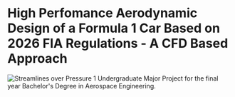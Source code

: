 # High Perfomance Aerodynamic Design of a Formula 1 Car Based on 2026 FIA Regulations - A CFD Based Approach
![Streamlines over Pressure 1](https://github.com/user-attachments/assets/c47a8cdd-3003-4411-9ca2-6b7f634a20ad)
Undergraduate Major Project for the final year Bachelor's Degree in Aerospace Engineering. 

